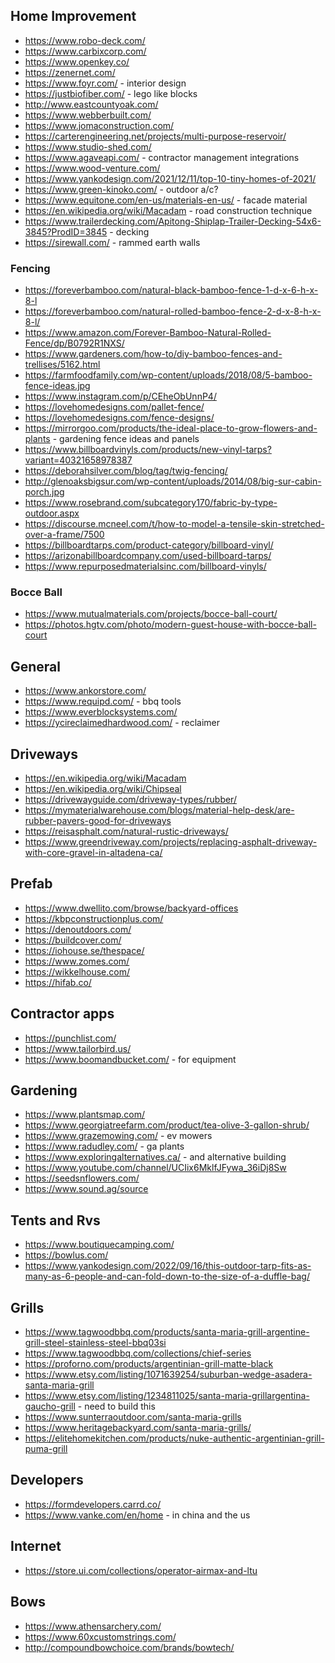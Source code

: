 ## Home Improvement

- https://www.robo-deck.com/
- https://www.carbixcorp.com/
- https://www.openkey.co/
- https://zenernet.com/
- https://www.foyr.com/ - interior design
- https://justbiofiber.com/ - lego like blocks
- http://www.eastcountyoak.com/
- https://www.webberbuilt.com/
- https://www.jomaconstruction.com/
- https://carterengineering.net/projects/multi-purpose-reservoir/
- https://www.studio-shed.com/
- https://www.agaveapi.com/ - contractor management integrations
- https://www.wood-venture.com/
- https://www.yankodesign.com/2021/12/11/top-10-tiny-homes-of-2021/
- https://www.green-kinoko.com/ - outdoor a/c?
- https://www.equitone.com/en-us/materials-en-us/ - facade material
- https://en.wikipedia.org/wiki/Macadam - road construction technique
- https://www.trailerdecking.com/Apitong-Shiplap-Trailer-Decking-54x6-3845?ProdID=3845 - decking
- https://sirewall.com/ - rammed earth walls

### Fencing

- https://foreverbamboo.com/natural-black-bamboo-fence-1-d-x-6-h-x-8-l
- https://foreverbamboo.com/natural-rolled-bamboo-fence-2-d-x-8-h-x-8-l/
- https://www.amazon.com/Forever-Bamboo-Natural-Rolled-Fence/dp/B0792R1NXS/
- https://www.gardeners.com/how-to/diy-bamboo-fences-and-trellises/5162.html
- https://farmfoodfamily.com/wp-content/uploads/2018/08/5-bamboo-fence-ideas.jpg
- https://www.instagram.com/p/CEheObUnnP4/
- https://lovehomedesigns.com/pallet-fence/
- https://lovehomedesigns.com/fence-designs/
- https://mirrorgoo.com/products/the-ideal-place-to-grow-flowers-and-plants - gardening fence ideas and panels
- https://www.billboardvinyls.com/products/new-vinyl-tarps?variant=40321658978387
- https://deborahsilver.com/blog/tag/twig-fencing/
- http://glenoaksbigsur.com/wp-content/uploads/2014/08/big-sur-cabin-porch.jpg
- https://www.rosebrand.com/subcategory170/fabric-by-type-outdoor.aspx
- https://discourse.mcneel.com/t/how-to-model-a-tensile-skin-stretched-over-a-frame/7500
- https://billboardtarps.com/product-category/billboard-vinyl/
- https://arizonabillboardcompany.com/used-billboard-tarps/
- https://www.repurposedmaterialsinc.com/billboard-vinyls/

### Bocce Ball

- https://www.mutualmaterials.com/projects/bocce-ball-court/
- https://photos.hgtv.com/photo/modern-guest-house-with-bocce-ball-court

## General

- https://www.ankorstore.com/
- https://www.requipd.com/ - bbq tools
- https://www.everblocksystems.com/
- https://ycireclaimedhardwood.com/ - reclaimer


## Driveways
- https://en.wikipedia.org/wiki/Macadam
- https://en.wikipedia.org/wiki/Chipseal
- https://drivewayguide.com/driveway-types/rubber/
- https://mymaterialwarehouse.com/blogs/material-help-desk/are-rubber-pavers-good-for-driveways
- https://reisasphalt.com/natural-rustic-driveways/
- https://www.greendriveway.com/projects/replacing-asphalt-driveway-with-core-gravel-in-altadena-ca/

## Prefab

- https://www.dwellito.com/browse/backyard-offices
- https://kbpconstructionplus.com/
- https://denoutdoors.com/
- https://buildcover.com/
- https://iohouse.se/thespace/
- https://www.zomes.com/
- https://wikkelhouse.com/
- https://hifab.co/

## Contractor apps

- https://punchlist.com/
- https://www.tailorbird.us/
- https://www.boomandbucket.com/ - for equipment

## Gardening

- https://www.plantsmap.com/
- https://www.georgiatreefarm.com/product/tea-olive-3-gallon-shrub/
- https://www.grazemowing.com/ - ev mowers
- https://www.radudley.com/ - ga plants
- https://www.exploringalternatives.ca/ - and alternative building
- https://www.youtube.com/channel/UCIix6MklfJFywa_36iDj8Sw
- https://seedsnflowers.com/
- https://www.sound.ag/source

## Tents and Rvs

- https://www.boutiquecamping.com/
- https://bowlus.com/
- https://www.yankodesign.com/2022/09/16/this-outdoor-tarp-fits-as-many-as-6-people-and-can-fold-down-to-the-size-of-a-duffle-bag/

## Grills

- https://www.tagwoodbbq.com/products/santa-maria-grill-argentine-grill-steel-stainless-steel-bbq03si
- https://www.tagwoodbbq.com/collections/chief-series
- https://proforno.com/products/argentinian-grill-matte-black
- https://www.etsy.com/listing/1071639254/suburban-wedge-asadera-santa-maria-grill
- https://www.etsy.com/listing/1234811025/santa-maria-grillargentina-gaucho-grill - need to build this
- https://www.sunterraoutdoor.com/santa-maria-grills
- https://www.heritagebackyard.com/santa-maria-grills/
- https://elitehomekitchen.com/products/nuke-authentic-argentinian-grill-puma-grill

## Developers

- https://formdevelopers.carrd.co/
- https://www.vanke.com/en/home - in china and the us

## Internet
- https://store.ui.com/collections/operator-airmax-and-ltu

## Bows
- https://www.athensarchery.com/    
- https://www.60xcustomstrings.com/
- http://compoundbowchoice.com/brands/bowtech/